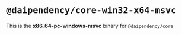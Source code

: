 # `@daipendency/core-win32-x64-msvc`

This is the **x86_64-pc-windows-msvc** binary for `@daipendency/core`
